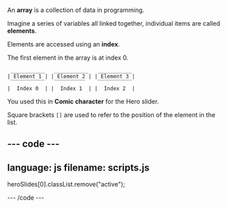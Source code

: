 An **array** is a collection of data in programming.

Imagine a series of variables all linked together, individual items are called **elements**.

Elements are accessed using an **index**.

The first element in the array is at index 0.

```
 ___________   ___________   ___________  
| Element 1 | | Element 2 | | Element 3 |
 ‾‾‾‾‾‾‾‾‾‾‾   ‾‾‾‾‾‾‾‾‾‾    ‾‾‾‾‾‾‾‾‾‾‾
|  Index 0  | |  Index 1  | |  Index 2  |
```

You used this in **Comic character** for the Hero slider.

Square brackets `[]` are used to refer to the position of the element in the list.

## --- code ---

language: js
filename: scripts.js
----------------------------------------------------

heroSlides[0].classList.remove("active");

\--- /code ---

